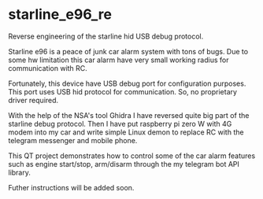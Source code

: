 # starline_e96_re
Reverse engineering of the starline hid USB debug protocol.

Starline e96 is a peace of junk car alarm system with tons of bugs. 
Due to some hw limitation this car alarm have very small working radius for communication with RC.

Fortunately, this device have USB debug port for configuration purposes.
This port uses USB hid protocol for communication. So, no proprietary driver required.

With the help of the NSA's tool Ghidra I have reversed quite big part of the starline debug protocol.
Then I have put raspberry pi zero W with 4G modem into my car and write simple Linux demon to replace RC with the telegram messenger and mobile phone. 

This QT project demonstrates how to control some of the car alarm features such as engine start/stop, arm/disarm through the my telegram bot API library.

Futher instructions will be added soon.
  
